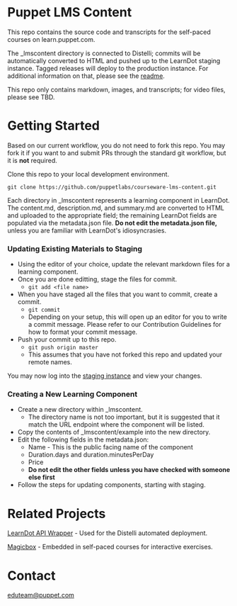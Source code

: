 Puppet LMS Content
=======================

This repo contains the source code and transcripts for the self-paced courses on learn.puppet.com.

The _lmscontent directory is connected to Distelli; commits will be automatically converted to HTML and pushed up to the LearnDot staging instance.  Tagged releases will deploy to the production instance.  For additional information on that, please see the [readme](_lmscontent/README.md).

This repo only contains markdown, images, and transcripts; for video files, please see TBD.

Getting Started
=======================

Based on our current workflow, you do not need to fork this repo.  You may fork it if you want to and submit PRs through the standard git workflow, but it is **not** required.

Clone this repo to your local development environment.

    git clone https://github.com/puppetlabs/courseware-lms-content.git
    
Each directory in _lmscontent represents a learning component in LearnDot.  The content.md, description.md, and summary.md are converted to HTML and uploaded to the appropriate field; the remaining LearnDot fields are populated via the metadata.json file.  **Do not edit the metadata.json file,** unless you are familiar with LearnDot's idiosyncrasies.

### Updating Existing Materials to Staging

* Using the editor of your choice, update the relevant markdown files for a learning component.
* Once you are done editting, stage the files for commit.
  * `git add <file name>`
* When you have staged all the files that you want to commit, create a commit.
  * `git commit`
  * Depending on your setup, this will open up an editor for you to write a commit message.  Please refer to our Contribution Guidelines for how to format your commit message.
* Push your commit up to this repo.
  * `git push origin master`
  * This assumes that you have not forked this repo and updated your remote names.

You may now log into the [staging instance](https://puppetlabs-staging.trainingrocket.com/) and view your changes.

### Creating a New Learning Component

* Create a new directory within _lmscontent.
  * The directory name is not too important, but it is suggested that it match the URL endpoint where the component will be listed.
* Copy the contents of _lmscontent/example into the new directory.
* Edit the following fields in the metadata.json:
  * Name - This is the public facing name of the component
  * Duration.days and duration.minutesPerDay
  * Price
  * **Do not edit the other fields unless you have checked with someone else first**
* Follow the steps for updating components, starting with staging.

Related Projects
=======================

[LearnDot API Wrapper](https://github.com/puppetlabs/learndot_api) - Used for the Distelli automated deployment.

[Magicbox](https://github.com/WhatsARanjit/magicbox) - Embedded in self-paced courses for interactive exercises.

Contact 
==========

eduteam@puppet.com
